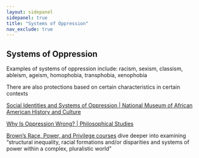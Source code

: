 ```yaml
---
layout: sidepanel
sidepanel: true
title: "Systems of Oppression"
nav_exclude: true
---
```


## Systems of Oppression
Examples of systems of oppression include: racism, sexism, classism, ableism, ageism, homophobia, transphobia, xenophobia

There are also protections based on certain characteristics in certain contexts

<a href="https://nmaahc.si.edu/learn/talking-about-race/topics/social-identities-and-systems-oppression" target="_blank" style="text-decoration: underline;">Social Identities and Systems of Oppression | National Museum of African American History and Culture</a>

<a href="https://link.springer.com/article/10.1007/s11098-023-02084-5#Sec2" target="_blank" style="text-decoration: underline;">Why Is Oppression Wrong? | Philosophical Studies</a>

<a href="https://college.brown.edu/design-your-education/explore-open-curriculum/course-selection/curricular-programs/examining-race" target="_blank" style="text-decoration: underline;">Brown’s Race, Power, and Privilege courses</a> dive deeper into examining “structural inequality, racial formations and/or disparities and systems of power within a complex, pluralistic world”


